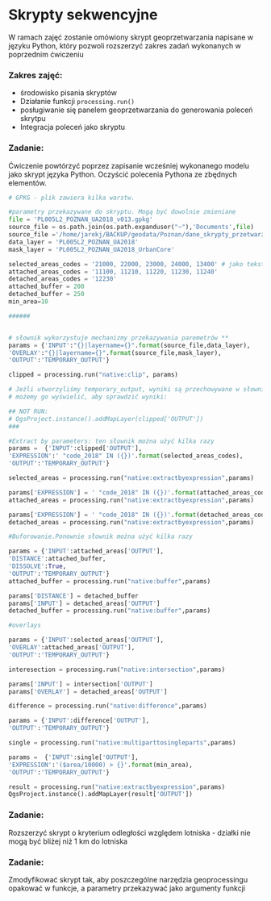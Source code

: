 # Skrypty sekwencyjne

W ramach zajęć zostanie omówiony skrypt geoprzetwarzania napisane w języku Python, który pozwoli rozszerzyć zakres zadań wykonanych w poprzednim ćwiczeniu

### Zakres zajęć: 

* środowisko pisania skryptów
* Działanie funkcji `processing.run()`
* posługiwanie się panelem geoprzetwarzania do generowania poleceń skrytpu
* Integracja poleceń jako skryptu



### Zadanie:

Ćwiczenie powtórzyć poprzez zapisanie wcześniej wykonanego modelu jako skrypt języka Python. Oczyścić polecenia Pythona ze zbędnych elementów.

```Python
# GPKG - plik zawiera kilka warstw. 

#parametry przekazywane do skryptu. Mogą być dowolnie zmieniane
file = 'PL005L2_POZNAN_UA2018_v013.gpkg'
source_file = os.path.join(os.path.expanduser("~"),'Documents',file)
source_file ='/home/jarekj/BACKUP/geodata/Poznan/dane_skrypty_przetwarzania/POLSKA/urban_atlas_espg3035/poznan_ua2018/Data/PL005L2_POZNAN_UA2018_v013.gpkg'
data_layer = 'PL005L2_POZNAN_UA2018'
mask_layer = 'PL005L2_POZNAN_UA2018_UrbanCore'

selected_areas_codes = '21000, 22000, 23000, 24000, 13400' # jako tekst
attached_areas_codes = '11100, 11210, 11220, 11230, 11240'
detached_areas_codes = '12230'
attached_buffer = 200
detached_buffer = 250
min_area=10

######


# słownik wykorzystuje mechanizmy przekazywania paremetrów **
params = {'INPUT':"{}|layername={}".format(source_file,data_layer),
'OVERLAY':"{}|layername={}".format(source_file,mask_layer),
'OUTPUT':'TEMPORARY_OUTPUT'}

clipped = processing.run("native:clip", params)

# Jeżli utworzyliśmy temporary_output, wyniki są przechowywane w słowniku,w polu 'OUTPUT'
# możemy go wyświelić, aby sprawdzić wyniki:

## NOT RUN:
# QgsProject.instance().addMapLayer(clipped['OUTPUT'])
###

#Extract by parameters: ten słownik można użyć kilka razy
params =  {'INPUT':clipped['OUTPUT'],
'EXPRESSION':' "code_2018" IN ({})'.format(selected_areas_codes),
'OUTPUT':'TEMPORARY_OUTPUT'}

selected_areas = processing.run("native:extractbyexpression",params)

params['EXPRESSION'] = ' "code_2018" IN ({})'.format(attached_areas_codes)
attached_areas = processing.run("native:extractbyexpression",params)

params['EXPRESSION'] = ' "code_2018" IN ({})'.format(detached_areas_codes)
detached_areas = processing.run("native:extractbyexpression",params)

#Buforowanie.Ponownie słownik można użyć kilka razy

params = {'INPUT':attached_areas['OUTPUT'],
'DISTANCE':attached_buffer,
'DISSOLVE':True,
'OUTPUT':'TEMPORARY_OUTPUT'}
attached_buffer = processing.run("native:buffer",params)

params['DISTANCE'] = detached_buffer
params['INPUT'] = detached_areas['OUTPUT']
detached_buffer = processing.run("native:buffer",params)

#overlays

params = {'INPUT':selected_areas['OUTPUT'],
'OVERLAY':attached_areas['OUTPUT'],
'OUTPUT':'TEMPORARY_OUTPUT'}

interesection = processing.run("native:intersection",params)

params['INPUT'] = intersection['OUTPUT']
params['OVERLAY'] = detached_areas['OUTPUT']

difference = processing.run("native:difference",params)

params = {'INPUT':difference['OUTPUT'],
'OUTPUT':'TEMPORARY_OUTPUT'}

single = processing.run("native:multiparttosingleparts",params)

params =  {'INPUT':single['OUTPUT'],
'EXPRESSION':'($area/10000) > {}'.format(min_area),
'OUTPUT':'TEMPORARY_OUTPUT'}

result = processing.run("native:extractbyexpression",params)
QgsProject.instance().addMapLayer(result['OUTPUT'])

```


### Zadanie:
Rozszerzyć skrypt o kryterium odległości względem lotniska - działki nie mogą być bliżej niż 1 km do lotniska

### Zadanie:
Zmodyfikować skrypt tak, aby poszczególne narzędzia geoprocessingu opakować w funkcje, a parametry przekazywać jako argumenty funkcji

